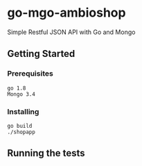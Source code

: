 # go-mgo-ambioshop

Simple Restful JSON API with Go and Mongo

## Getting Started

### Prerequisites
```
go 1.8 
Mongo 3.4
```

### Installing
```
go build
./shopapp
```

## Running the tests
